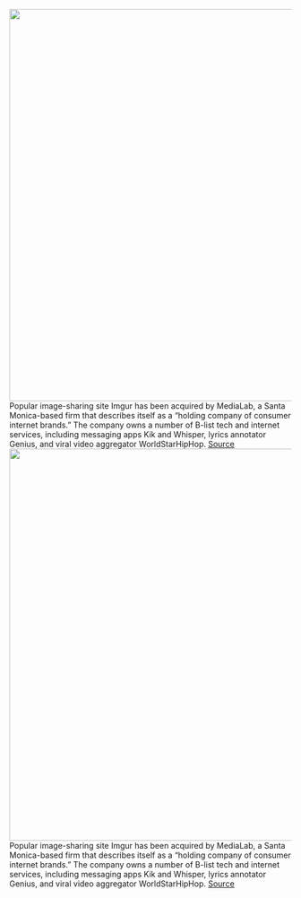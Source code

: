 <img src='https://cdn.vox-cdn.com/thumbor/cfOLAeUDbKf4gbLh7mo2AB2gqEU=/0x0:960x540/1200x800/filters:focal(410x194:562x346)/cdn.vox-cdn.com/uploads/chorus_image/image/69919063/Wh2Fsww.0.jpeg' width='700px' /><br/>
Popular image-sharing site Imgur has been acquired by MediaLab, a Santa Monica-based firm that describes itself as a “holding company of consumer internet brands.” The company owns a number of B-list tech and internet services, including messaging apps Kik and Whisper, lyrics annotator Genius, and viral video aggregator WorldStarHipHop.
<a href='https://www.theverge.com/2021/9/28/22697957/imgur-acquisition-medialab-kik-genius-whisper-worldstarhiphop'> Source <a/><img src='https://cdn.vox-cdn.com/thumbor/cfOLAeUDbKf4gbLh7mo2AB2gqEU=/0x0:960x540/1200x800/filters:focal(410x194:562x346)/cdn.vox-cdn.com/uploads/chorus_image/image/69919063/Wh2Fsww.0.jpeg' width='700px' /><br/>
Popular image-sharing site Imgur has been acquired by MediaLab, a Santa Monica-based firm that describes itself as a “holding company of consumer internet brands.” The company owns a number of B-list tech and internet services, including messaging apps Kik and Whisper, lyrics annotator Genius, and viral video aggregator WorldStarHipHop.
<a href='https://www.theverge.com/2021/9/28/22697957/imgur-acquisition-medialab-kik-genius-whisper-worldstarhiphop'> Source <a/>
